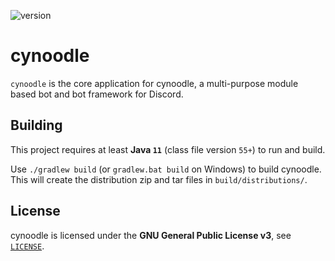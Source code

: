 ![version](https://img.shields.io/github/release/enveeed/cynoodle.svg?color=blue&label=version&style=flat-square)

# cynoodle

`cynoodle` is the core application for cynoodle, 
a multi-purpose module based bot and bot framework for Discord.

## Building

This project requires at least **Java `11`** (class file version `55+`) to run and build.

Use `./gradlew build` (or `gradlew.bat build` on Windows) to build cynoodle. This will create
the distribution zip and tar files in `build/distributions/`.

## License

cynoodle is licensed under the **GNU General Public License v3**, 
see [`LICENSE`](https://github.com/enveeed/cynoodle/blob/master/LICENSE).
